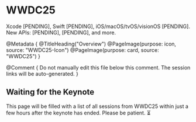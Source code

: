 # WWDC25

Xcode [PENDING], Swift [PENDING], iOS/macOS/tvOS/visionOS [PENDING].
New APIs: [PENDING], [PENDING], and more. 

@Metadata {
   @TitleHeading("Overview")
   @PageImage(purpose: icon, source: "WWDC25-Icon")
   @PageImage(purpose: card, source: "WWDC25")
}

@Comment { Do not manually edit this file below this comment. The session links will be auto-generated. }

## Waiting for the Keynote

This page will be filled with a list of all sessions from WWDC25 within just a few hours after the keynote has ended. Please be patient. ⏳

